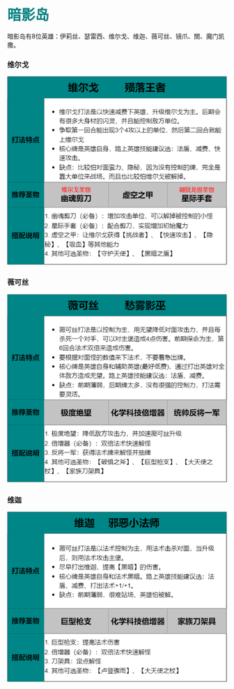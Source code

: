 ## <font color = teal face =kaiti size = 6>暗影岛 </font>
暗影岛有8位英雄：伊莉丝、瑟雷西、维尔戈、维迦、薇可丝、镜爪、關、魔门凯撒。

###  维尔戈
<img src ="https://github.com/zeff163/stackedit-app-data/blob/master/file/%E6%B8%B8%E6%88%8F%E6%94%BB%E7%95%A5/LoR/%E5%9B%BE%E7%89%87/%E7%BB%B4%E5%B0%94%E6%88%88.png?raw=true">


###  薇可丝
<img src ="https://github.com/zeff163/stackedit-app-data/blob/master/file/%E6%B8%B8%E6%88%8F%E6%94%BB%E7%95%A5/LoR/%E5%9B%BE%E7%89%87/%E8%96%87%E5%8F%AF%E4%B8%9D.png?raw=true">

###  维迦
<img src ="https://github.com/zeff163/stackedit-app-data/blob/master/file/%E6%B8%B8%E6%88%8F%E6%94%BB%E7%95%A5/LoR/%E5%9B%BE%E7%89%87/%E7%BB%B4%E8%BF%A6.png?raw=true">



<!--stackedit_data:
eyJoaXN0b3J5IjpbLTE2MTgyODYzNjEsLTE4NDg4MjA2NTNdfQ
==
-->